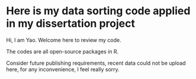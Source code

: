 # Here is my data sorting code applied in my dissertation project
<p> Hi, I am Yao. Welcome here to review my code. <p>
<p> The codes are all open-source packages in R.</p>
<p> Consider future publishing requirements, recent data could not be upload here, for any inconvenience, I feel really sorry.</p>
